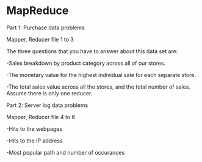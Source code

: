 # MapReduce


Part 1: Purchase data problems

Mapper, Reducer file 1 to 3

The three questions that you have to answer about this data set are:

-Sales breakdown by product category across all of our stores. 

-The monetary value for the highest individual sale for each separate store.

-The total sales value across all the stores, and the total number of sales. Assume there is only one reducer.


Part 2: Server log data problems

Mapper, Reducer file 4 to 6

-Hits to the webpages

-Hits to the IP address

-Most popular path and number of occurances 



